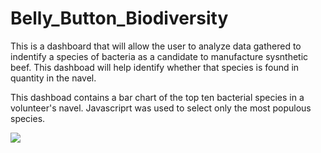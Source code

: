 # Belly_Button_Biodiversity
This is a dashboard that will allow the user to analyze data gathered to indentify a species of bacteria as a candidate to manufacture sysnthetic beef. This dashboad will help identify whether that species is found in quantity in the navel.

This dashboad contains a bar chart of the top ten bacterial species in a volunteer's navel. Javascriprt was used to select only the most populous species.

![](Belly_Button_Biodiversity/Images/barchart.PNG)

